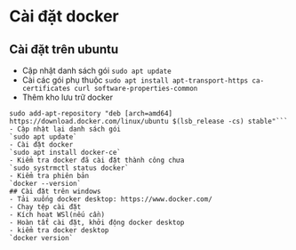 # Cài đặt docker
## Cài đặt trên ubuntu
- Cập nhật danh sách gói
`sudo apt update`
- Cài các gói phụ thuộc
`sudo apt install apt-transport-https ca-certificates curl software-properties-common`
- Thêm kho lưu trữ docker
```curl -fsSL https://download.docker.com/linux/ubuntu/gpg | sudo apt-key add -
sudo add-apt-repository "deb [arch=amd64] https://download.docker.com/linux/ubuntu $(lsb_release -cs) stable"```
- Cập nhật lại danh sách gói
`sudo apt update`
- Cài đặt docker
`sudo apt install docker-ce`
- Kiểm tra docker đã cài đặt thành công chưa
`sudo systrmctl status docker`
- Kiểm tra phiên bản
`docker --version`
## Cài đặt trên windows
- Tải xuống docker desktop: https://www.docker.com/
- Chạy tệp cài đặt
- Kích hoạt WSl(nếu cần)
- Hoàn tất cài đặt, khởi động docker desktop
- kiểm tra docker desktop
`docker version`
